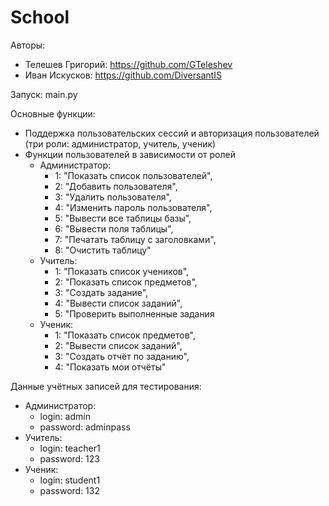 # School
Авторы:
- Телешев Григорий: https://github.com/GTeleshev
- Иван Искусков: https://github.com/DiversantIS

Запуск: main.py

Основные функции:
- Поддержка пользовательских сессий и авторизация пользователей (три роли: администратор, учитель, ученик)
- Функции пользователей в зависимости от ролей
  - Администратор:
    - 1: "Показать список пользователей",
    - 2: "Добавить пользователя",
    - 3: "Удалить пользователя",
    - 4: "Изменить пароль пользователя",
    - 5: "Вывести все таблицы базы",
    - 6: "Вывести поля таблицы",
    - 7: "Печатать таблицу с заголовками",
    - 8: "Очистить таблицу"
  - Учитель:
    - 1: "Показать список учеников",
    - 2: "Показать список предметов",
    - 3: "Создать задание",
    - 4: "Вывести список заданий",
    - 5: "Проверить выполненные задания
  - Ученик:
    - 1: "Показать список предметов",
    - 2: "Вывести список заданий",
    - 3: "Создать отчёт по заданию",
    - 4: "Показать мои отчёты"

Данные учётных записей для тестирования:
- Администратор:
  - login: admin
  - password: adminpass
- Учитель:
  - login: teacher1
  - password: 123
- Ученик:
  - login: student1
  - password: 132
        
